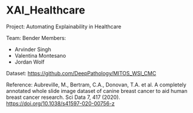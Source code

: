 # XAI_Healthcare

Project: Automating Explainability in Healthcare

Team: Bender
Members:
 - Arvinder Singh
 - Valentina Montesano
 - Jordan Wolf
 
Dataset:  https://github.com/DeepPathology/MITOS_WSI_CMC

Reference: Aubreville, M., Bertram, C.A., Donovan, T.A. et al. A completely annotated whole slide image dataset of canine breast cancer to aid human breast cancer research. Sci Data 7, 417 (2020). https://doi.org/10.1038/s41597-020-00756-z